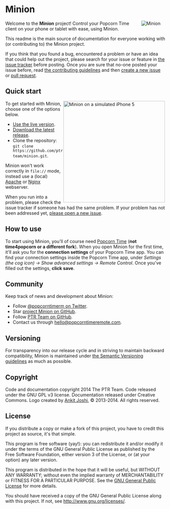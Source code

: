 # Minion

<img src="http://lesander.nl/i/1418995626.jpg" alt="Minion" title="The Minion Logo" align="right" hspace="15">

Welcome to the **Minion** project! Control your Popcorn Time client on your phone or tablet with ease, using Minion.

This readme is the main source of documentation for everyone working with (or contributing to) the Minion project.

If you think that you found a bug, encountered a problem or have an idea that could help out the project, please search for your issue or feature in [the issue tracker](https://github.com/ptrteam/minion/issues) before posting. Once you are sure that no-one posted your issue before, read [the contributing guidelines]() and then [create a new issue](https://github.com/lesander/minion/issues/new) or [pull request](https://github.com/lesander/minion/compare).

## Quick start

<img src="http://lesander.nl/i/minion.gif" alt="Minion on a simulated iPhone 5" title="Minion on a simulated iPhone 5" align="right" height="320" hspace="1">

To get started with Minion, choose one of the options below.
- [Use the live version](http://live.popcorntimeremote.com).
- [Download the latest release](https://github.com/lesander/minion/releases/latest).
- Clone the repository: `git clone https://github.com/ptrteam/minion.git`.

Minion won't work correctly in `file://` mode, instead use a (local) [Apache](https://www.digitalocean.com/community/tutorials/how-to-install-linux-apache-mysql-php-lamp-stack-on-ubuntu) or [Nginx](https://www.digitalocean.com/community/tutorials/how-to-install-nginx-on-ubuntu-14-04-lts) webserver.

When you run into a problem, please check the issue tracker if someone has had the same problem. If your problem has not been addressed yet, [please open a new issue](https://github.com/ptrteam/minion/issues/new).

## How to use

To start using Minion, you'll of course need [Popcorn Time](https://popcorntime.io) (**not time4popcorn or a different fork**). When you open Minion for the first time, it'll ask you for the **connection settings** of your Popcorn Time app. You can find your connection settings inside the Popcorn Time app, under *Settings (the cog icon) -> Show advanced settings -> Remote Control*. Once you've filled out the settings, **click save**. 

## Community

Keep track of news and development about Minion:
- Follow [@popcorntimerm on Twitter](https://twitter.com/popcorntimerm).
- Star [project Minion on GitHub](http://git.io/minion).
- Follow [PTR Team on GitHub](https://github.com/ptrteam).
- Contact us through [hello@popcorntimeremote.com](mailto:hello@popcorntimeremote.com).

## Versioning

For transparency into our release cycle and in striving to maintain backward compatibility, Minion is maintained under [the Semantic Versioning guidelines](http://semver.org/) as much as possible.

## Copyright

Code and documentation copyright 2014 The PTR Team. Code released under the GNU GPL v3 license. Documentation released under Creative Commons. Logo created by [Ankit Joshi](http://joshiankit.com), &copy; 2013-2014. All rights reserved.

## License

If you distribute a copy or make a fork of this project, you have to credit this project as source, it's that simple.
	
This program is free software (yay!): you can redistribute it and/or modify it under the terms of the GNU General Public License as published by the Free Software Foundation, either version 3 of the License, or (at your option) any later version.
 
This program is distributed in the hope that it will be useful, but WITHOUT ANY WARRANTY; without even the implied warranty of MERCHANTABILITY or FITNESS FOR A PARTICULAR PURPOSE. See the [GNU General Public License](/LICENSE) for more details.
 
You should have received a copy of the GNU General Public License along with this project. If not, see <http://www.gnu.org/licenses/>.
